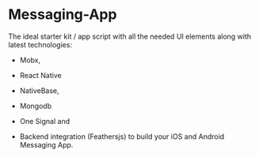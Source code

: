 # Messaging-App

The ideal starter kit / app script with all the needed UI elements along with latest technologies:

* Mobx,

* React Native

* NativeBase,

* Mongodb

* One Signal and

* Backend integration \(Feathersjs\) to build your iOS and Android Messaging App.

